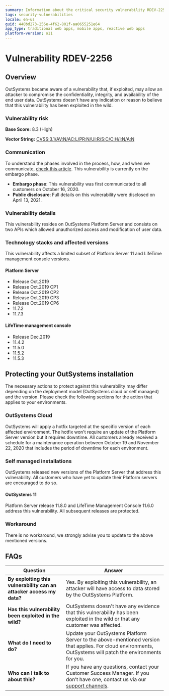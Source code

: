 ```yaml
---
summary: Information about the critical security vulnerability RDEV-2256
tags: security-vulnerabilities
locale: en-us
guid: 440bd273-256e-4f62-801f-aa0655251e64
app_type: traditional web apps, mobile apps, reactive web apps
platform-version: o11
---
```


# Vulnerability RDEV-2256

## Overview 

OutSystems became aware of a vulnerability that, if exploited, may allow an attacker to compromise the confidentiality, integrity, and availability of the end user data.
OutSystems doesn't have any indication or reason to believe that this vulnerability has been exploited in the wild.

### Vulnerability risk

**Base Score:** 8.3 (High)

**Vector String:** [CVSS:3.1/AV:N/AC:L/PR:N/UI:R/S:C/C:H/I:N/A:N](https://www.first.org/cvss/calculator/3.1#CVSS:3.1/AV:N/AC:L/PR:L/UI:N/S:U/C:H/I:H/A:L)

### Communication

To understand the phases involved in the process, how, and when we communicate, [check this article](https://success.outsystems.com/Support/Security/Vulnerabilities). This vulnerability is currently on the embargo phase.

   * **Embargo phase**: This vulnerability was first communicated to all customers on October 16, 2020.
   * **Public disclosure**: Full details on this vulnerability were disclosed on April 13, 2021.

### Vulnerability details

This vulnerability resides on OutSystems Platform Server and consists on two APIs which allowed unauthorized access and modification of user data. 

### Technology stacks and affected versions

This vulnerability affects a limited subset of Platform Server 11 and LifeTime management console versions.

#### Platform Server

* Release Oct.2019 
* Release Oct.2019 CP1
* Release Oct.2019 CP2
* Release Oct.2019 CP3
* Release Oct.2019 CP6
* 11.7.2
* 11.7.3

#### LifeTime management console

* Release Dec.2019
* 11.4.2
* 11.5.0
* 11.5.2
* 11.5.3

## Protecting your OutSystems installation

The necessary actions to protect against this vulnerability may differ depending on the deployment model (OutSystems cloud or self managed) and the version. Please check the following sections for the action that applies to your environments.

### OutSystems Cloud

OutSystems will apply a hotfix targeted at the specific version of each affected environment. The hotfix won't require an update of the Platform Server version but it requires downtime. All customers already received a schedule for a maintenance operation between October 19 and November 22, 2020 that includes the period of downtime for each environment.

### Self managed installations

OutSystems released new versions of the Platform Server that address this vulnerability. 
All customers who have yet to update their Platform servers are encouraged to do so. 

#### OutSystems 11

Platform Server release 11.8.0 and LifeTime Management Console 11.6.0 address this vulnerability. All subsequent releases are protected.

### Workaround

There is no workaround, we strongly advise you to update to the above mentioned versions.

## FAQs

| Question         | Answer                                             |
|--------------------------------------------------------------------------|---------------------------------------------------------------------------------------------------------------------------------------------------------------------|
| **By exploiting this vulnerability can an attacker access my data?**         | Yes. By exploiting this vulnerability, an attacker will have access to data stored by the OutSystems Platform.
| **Has this vulnerability been exploited in the wild?**                   | OutSystems doesn't have any evidence that this vulnerability has been exploited in the wild or that any customer was affected.                          |
| **What do I need to do?**                                                | Update your OutSystems Platform Server to the above-mentioned version that applies. For cloud environments, OutSystems will patch the environments for you.            |
| **Who can I talk to about this?**                                        | If you have any questions, contact your Customer Success Manager. If you don’t have one, contact us via our [support channels](https://www.outsystems.com/legal/success/contact-outsystems-technical-support/). |
